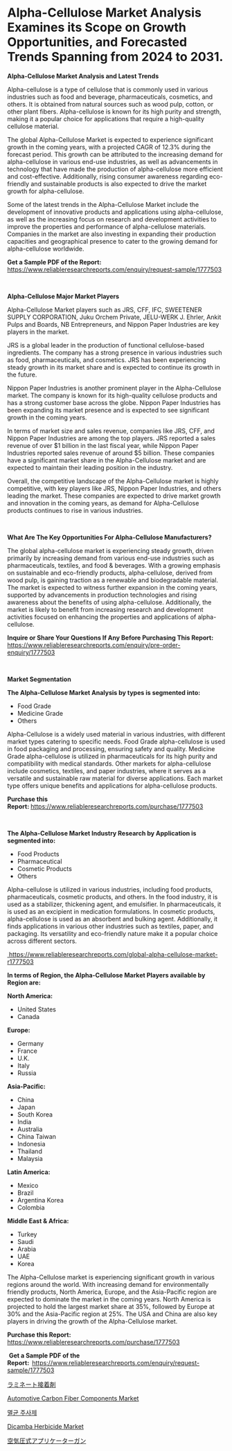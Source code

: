 <p><h1>Alpha-Cellulose Market Analysis Examines its Scope on Growth Opportunities, and Forecasted Trends Spanning from 2024 to 2031.</h1></p><p><strong>Alpha-Cellulose Market Analysis and Latest Trends</strong></p>
<p><p>Alpha-cellulose is a type of cellulose that is commonly used in various industries such as food and beverage, pharmaceuticals, cosmetics, and others. It is obtained from natural sources such as wood pulp, cotton, or other plant fibers. Alpha-cellulose is known for its high purity and strength, making it a popular choice for applications that require a high-quality cellulose material.</p><p>The global Alpha-Cellulose Market is expected to experience significant growth in the coming years, with a projected CAGR of 12.3% during the forecast period. This growth can be attributed to the increasing demand for alpha-cellulose in various end-use industries, as well as advancements in technology that have made the production of alpha-cellulose more efficient and cost-effective. Additionally, rising consumer awareness regarding eco-friendly and sustainable products is also expected to drive the market growth for alpha-cellulose.</p><p>Some of the latest trends in the Alpha-Cellulose Market include the development of innovative products and applications using alpha-cellulose, as well as the increasing focus on research and development activities to improve the properties and performance of alpha-cellulose materials. Companies in the market are also investing in expanding their production capacities and geographical presence to cater to the growing demand for alpha-cellulose worldwide.</p></p>
<p><strong>Get a Sample PDF of the Report:&nbsp;</strong> <a href="https://www.reliableresearchreports.com/enquiry/request-sample/1777503">https://www.reliableresearchreports.com/enquiry/request-sample/1777503</a></p>
<p>&nbsp;</p>
<p><strong>Alpha-Cellulose Major Market Players</strong></p>
<p><p>Alpha-Cellulose Market players such as JRS, CFF, IFC, SWEETENER SUPPLY CORPORATION, Juku Orchem Private, JELU-WERK J. Ehrler, Ankit Pulps and Boards, NB Entrepreneurs, and Nippon Paper Industries are key players in the market.</p><p>JRS is a global leader in the production of functional cellulose-based ingredients. The company has a strong presence in various industries such as food, pharmaceuticals, and cosmetics. JRS has been experiencing steady growth in its market share and is expected to continue its growth in the future.</p><p>Nippon Paper Industries is another prominent player in the Alpha-Cellulose market. The company is known for its high-quality cellulose products and has a strong customer base across the globe. Nippon Paper Industries has been expanding its market presence and is expected to see significant growth in the coming years.</p><p>In terms of market size and sales revenue, companies like JRS, CFF, and Nippon Paper Industries are among the top players. JRS reported a sales revenue of over $1 billion in the last fiscal year, while Nippon Paper Industries reported sales revenue of around $5 billion. These companies have a significant market share in the Alpha-Cellulose market and are expected to maintain their leading position in the industry.</p><p>Overall, the competitive landscape of the Alpha-Cellulose market is highly competitive, with key players like JRS, Nippon Paper Industries, and others leading the market. These companies are expected to drive market growth and innovation in the coming years, as demand for Alpha-Cellulose products continues to rise in various industries.</p></p>
<p>&nbsp;</p>
<p><strong>What Are The Key Opportunities For Alpha-Cellulose Manufacturers?</strong></p>
<p><p>The global alpha-cellulose market is experiencing steady growth, driven primarily by increasing demand from various end-use industries such as pharmaceuticals, textiles, and food & beverages. With a growing emphasis on sustainable and eco-friendly products, alpha-cellulose, derived from wood pulp, is gaining traction as a renewable and biodegradable material. The market is expected to witness further expansion in the coming years, supported by advancements in production technologies and rising awareness about the benefits of using alpha-cellulose. Additionally, the market is likely to benefit from increasing research and development activities focused on enhancing the properties and applications of alpha-cellulose.</p></p>
<p><strong>Inquire or Share Your Questions If Any Before Purchasing This Report:</strong> <a href="https://www.reliableresearchreports.com/enquiry/pre-order-enquiry/1777503">https://www.reliableresearchreports.com/enquiry/pre-order-enquiry/1777503</a></p>
<p>&nbsp;</p>
<p><strong>Market Segmentation</strong></p>
<p><strong>The Alpha-Cellulose Market Analysis by types is segmented into:</strong></p>
<p><ul><li>Food Grade</li><li>Medicine Grade</li><li>Others</li></ul></p>
<p><p>Alpha-Cellulose is a widely used material in various industries, with different market types catering to specific needs. Food Grade alpha-cellulose is used in food packaging and processing, ensuring safety and quality. Medicine Grade alpha-cellulose is utilized in pharmaceuticals for its high purity and compatibility with medical standards. Other markets for alpha-cellulose include cosmetics, textiles, and paper industries, where it serves as a versatile and sustainable raw material for diverse applications. Each market type offers unique benefits and applications for alpha-cellulose products.</p></p>
<p><strong>Purchase this Report:&nbsp;</strong><a href="https://www.reliableresearchreports.com/purchase/1777503">https://www.reliableresearchreports.com/purchase/1777503</a></p>
<p>&nbsp;</p>
<p><strong>The Alpha-Cellulose Market Industry Research by Application is segmented into:</strong></p>
<p><ul><li>Food Products</li><li>Pharmaceutical</li><li>Cosmetic Products</li><li>Others</li></ul></p>
<p><p>Alpha-cellulose is utilized in various industries, including food products, pharmaceuticals, cosmetic products, and others. In the food industry, it is used as a stabilizer, thickening agent, and emulsifier. In pharmaceuticals, it is used as an excipient in medication formulations. In cosmetic products, alpha-cellulose is used as an absorbent and bulking agent. Additionally, it finds applications in various other industries such as textiles, paper, and packaging. Its versatility and eco-friendly nature make it a popular choice across different sectors.</p></p>
<p><a href="https://www.reliableresearchreports.com/global-alpha-cellulose-market-r1777503">&nbsp;https://www.reliableresearchreports.com/global-alpha-cellulose-market-r1777503</a></p>
<p><strong>In terms of Region, the Alpha-Cellulose Market Players available by Region are:</strong></p>
<p>
    <p> <strong> North America: </strong>
        <ul>
            <li>United States</li>
            <li>Canada</li>
        </ul>
        </p> 
    <p> <strong> Europe: </strong>
        <ul>
            <li>Germany</li>
            <li>France</li>
            <li>U.K.</li>
            <li>Italy</li>
            <li>Russia</li>
        </ul>
        </p> 
    <p> <strong> Asia-Pacific: </strong>
        <ul>
            <li>China</li>
            <li>Japan</li>
            <li>South Korea</li>
            <li>India</li>
            <li>Australia</li>
            <li>China Taiwan</li>
            <li>Indonesia</li>
            <li>Thailand</li>
            <li>Malaysia</li>
        </ul>
        </p> 
    <p> <strong> Latin America: </strong>
        <ul>
            <li>Mexico</li>
            <li>Brazil</li>
            <li>Argentina Korea</li>
            <li>Colombia</li>
        </ul>
        </p> 
    <p> <strong> Middle East & Africa: </strong>
        <ul>
            <li>Turkey</li>
            <li>Saudi</li>
            <li>Arabia</li>
            <li>UAE</li>
            <li>Korea</li>
        </ul>
    </p>
    </p>
<p><p>The Alpha-Cellulose market is experiencing significant growth in various regions around the world. With increasing demand for environmentally friendly products, North America, Europe, and the Asia-Pacific region are expected to dominate the market in the coming years. North America is projected to hold the largest market share at 35%, followed by Europe at 30% and the Asia-Pacific region at 25%. The USA and China are also key players in driving the growth of the Alpha-Cellulose market.</p></p>
<p><strong>Purchase this Report: </strong><a href="https://www.reliableresearchreports.com/purchase/1777503">https://www.reliableresearchreports.com/purchase/1777503</a></p>
<p>&nbsp;<strong>Get a Sample PDF of the Report:&nbsp;&nbsp;</strong><a href="https://www.reliableresearchreports.com/enquiry/request-sample/1777503">https://www.reliableresearchreports.com/enquiry/request-sample/1777503</a></p>
<p><strong></strong></p>
<p><p><a href="https://github.com/dadanedu33/Market-Research-Report-List-1/blob/main/130282219650.md">ラミネート接着剤</a></p><p><a href="https://www.linkedin.com/pulse/automotive-carbon-fiber-components-market-comprehensive-x3sie?trackingId=E0t9HJCqH9Vyb1ZDYeLvJw%3D%3D">Automotive Carbon Fiber Components Market</a></p><p><a href="https://github.com/Hubertstyenger6685/Market-Research-Report-List-1/blob/main/975035718098.md">멸균 주사제</a></p><p><a href="https://issuu.com/reportprime-2/docs/dicamba-herbicide-market-size-2030.pptx">Dicamba Herbicide Market</a></p><p><a href="https://medium.com/@hazelnutt83/%E7%A9%BA%E6%B0%97%E5%9C%A7%E3%82%A2%E3%83%97%E3%83%AA%E3%82%B1%E3%83%BC%E3%82%BF%E3%83%BC%E3%82%AC%E3%83%B3%E5%B8%82%E5%A0%B4%E5%88%86%E6%9E%90%E3%81%8A%E3%82%88%E3%81%B32024%E5%B9%B4%E3%81%8B%E3%82%892031%E5%B9%B4%E3%81%BE%E3%81%A7%E3%81%AE%E6%9C%9F%E9%96%93%E3%81%AE%E3%82%B5%E3%82%A4%E3%82%BA%E4%BA%88%E6%B8%AC-91f1f58354ba">空気圧式アプリケーターガン</a></p></p>